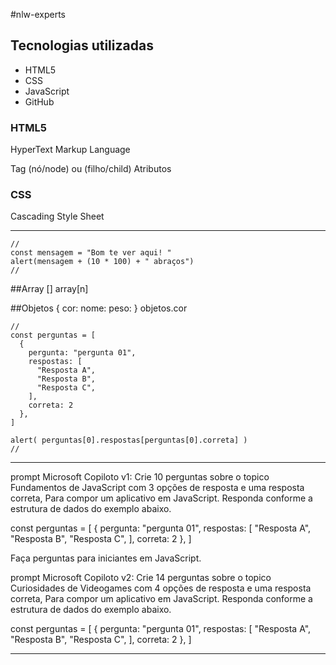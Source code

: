 #nlw-experts

## Tecnologias utilizadas
- HTML5
- CSS
- JavaScript
- GitHub

### HTML5
HyperText Markup Language

Tag (nó/node) ou (filho/child)
Atributos

### CSS
Cascading Style Sheet

_________________________________________________________________________________________________
```JS
//
const mensagem = "Bom te ver aqui! "
alert(mensagem + (10 * 100) + " abraços")
//
```


##Array [] array[n]

##Objetos {
  cor:
  nome:
  peso:
} 
  objetos.cor


```` JS
//
const perguntas = [
  {
    pergunta: "pergunta 01",
    respostas: [
      "Resposta A",
      "Resposta B",
      "Resposta C",
    ],
    correta: 2
  },
]

alert( perguntas[0].respostas[perguntas[0].correta] )
//
````
_________________________________________________________________________________________________
prompt Microsoft Copiloto v1: Crie  10 perguntas sobre o topico Fundamentos de JavaScript com 3 opções de resposta e uma resposta correta, Para compor um aplicativo em JavaScript. Responda conforme a estrutura de dados do exemplo abaixo.

const perguntas = [
  {
    pergunta: "pergunta 01",
    respostas: [
      "Resposta A",
      "Resposta B",
      "Resposta C",
    ],
    correta: 2
  },
]

Faça perguntas para iniciantes em JavaScript.


prompt Microsoft Copiloto v2: Crie  14 perguntas sobre o topico Curiosidades de Videogames com 4 opções de resposta e uma resposta correta, Para compor um aplicativo em JavaScript. Responda conforme a estrutura de dados do exemplo abaixo.

const perguntas = [
  {
    pergunta: "pergunta 01",
    respostas: [
      "Resposta A",
      "Resposta B",
      "Resposta C",
    ],
    correta: 2
  },
]
______________________________________________________________________________________________________________
